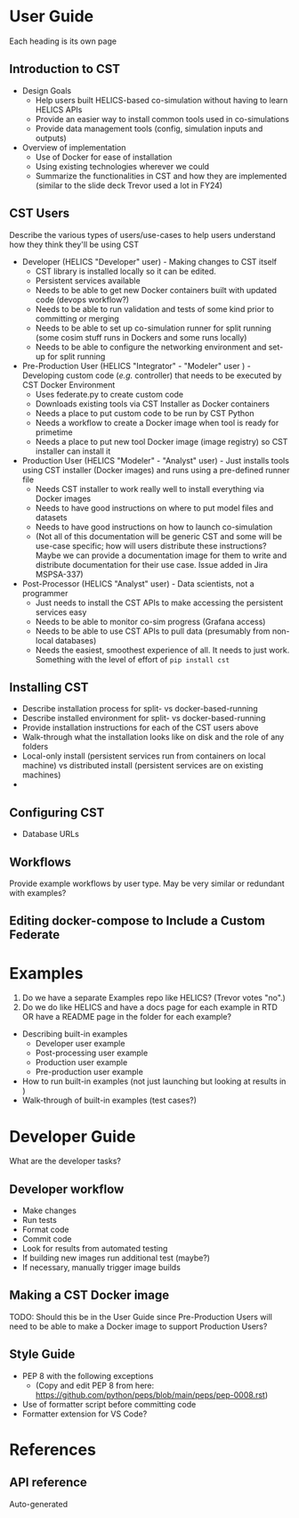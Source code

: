 # User Guide
Each heading is its own page

## Introduction to CST
- Design Goals
  - Help users built HELICS-based co-simulation without having to learn HELICS APIs
  - Provide an easier way to install common tools used in co-simulations
  - Provide data management tools (config, simulation inputs and outputs)
- Overview of implementation
  - Use of Docker for ease of installation
  - Using existing technologies wherever we could
  - Summarize the functionalities in CST and how they are implemented (similar to the slide deck Trevor used a lot in FY24)


## CST Users
Describe the various types of users/use-cases to help users understand how they think they'll be using CST
- Developer (HELICS "Developer" user) - Making changes to CST itself
  - CST library is installed locally so it can be edited.
  - Persistent services available 
  - Needs to be able to get new Docker containers built with updated code (devops workflow?)
  - Needs to be able to run validation and tests of some kind prior to committing or merging
  - Needs to be able to set up co-simulation runner for split running  (some cosim stuff runs in Dockers and some runs locally)
  - Needs to be able to configure the networking environment and set-up for split running
- Pre-Production User (HELICS "Integrator" - "Modeler" user ) - Developing custom code (_e.g._ controller) that needs to be executed by CST Docker Environment
  - Uses federate.py to create custom code
  - Downloads existing tools via CST Installer as Docker containers
  - Needs a place to put custom code to be run by CST Python
  - Needs a workflow to create a Docker image when tool is ready for primetime
  - Needs a place to put new tool Docker image (image registry) so CST installer can install it
- Production User (HELICS "Modeler" - "Analyst" user) - Just installs tools using CST installer (Docker images) and runs using a pre-defined runner file
  - Needs CST installer to work really well to install everything via Docker images
  - Needs to have good instructions on where to put model files and datasets 
  - Needs to have good instructions on how to launch co-simulation
  - (Not all of this documentation will be generic CST and some will be use-case specific; how will users distribute these instructions? Maybe we can provide a documentation image for them to write and distribute documentation for their use case. Issue added in Jira MSPSA-337)
- Post-Processor (HELICS "Analyst" user) - Data scientists, not a programmer
  - Just needs to install the CST APIs to make accessing the persistent services easy
  - Needs to be able to monitor co-sim progress (Grafana access)
  - Needs to be able to use CST APIs to pull data (presumably from non-local databases)
  - Needs the easiest, smoothest experience of all.  It needs to just work. Something with the level of effort of `pip install cst`

## Installing CST
- Describe installation process for split- vs docker-based-running
- Describe installed environment for split- vs docker-based-running
- Provide installation instructions for each of the CST users above
- Walk-through what the installation looks like on disk and the role of any folders
- Local-only install (persistent services run from containers on local machine) vs distributed install (persistent services are on existing machines)
- 

## Configuring CST
- Database URLs

## Workflows
Provide example workflows by user type. May be very similar or redundant with examples?

## Editing docker-compose to Include a Custom Federate

# Examples
1. Do we have a separate Examples repo like HELICS? (Trevor votes "no".)
2. Do we do like HELICS and have a docs page for each example in RTD OR have a README page in the folder for each example?
- Describing built-in examples
  - Developer user example
  - Post-processing user example
  - Production user example
  - Pre-production user example
- How to run built-in examples (not just launching but looking at results in )
- Walk-through of built-in examples (test cases?)



# Developer Guide
What are the developer tasks?

## Developer workflow
- Make changes
- Run tests
- Format code
- Commit code
- Look for results from automated testing
- If building new images run additional test (maybe?)
- If necessary, manually trigger image builds

## Making a CST Docker image
TODO: Should this be in the User Guide since Pre-Production Users will need to be able to make a Docker image to support Production Users?


## Style Guide
- PEP 8 with the following exceptions
  - (Copy and edit PEP 8 from here: https://github.com/python/peps/blob/main/peps/pep-0008.rst)
- Use of formatter script before committing code
- Formatter extension for VS Code?

# References

## API reference
Auto-generated
